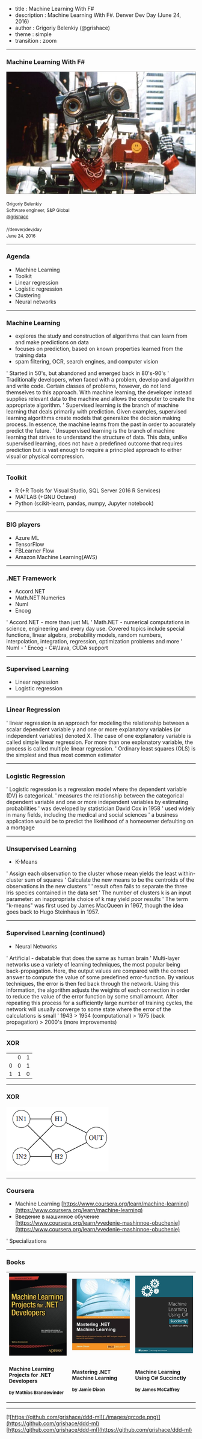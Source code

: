 ﻿- title : Machine Learning With F#
- description : Machine Learning With F#. Denver Dev Day (June 24, 2016)
- author : Grigoriy Belenkiy (@grishace)
- theme : simple
- transition : zoom

***

### Machine Learning With F#

![Machine Learning With F#](./images/number5.jpg)

<!-- Image by TriStar Pictures, 1988 -->

<small>Grigoriy Belenkiy<br/>
Software engineer, S&amp;P Global<br/>
[@grishace](https://twitter.com/grishace)<br/>
<br/>
//denver/dev/day<br/>
June 24, 2016</small>

***

### Agenda

- Machine Learning
- Toolkit
- Linear regression
- Logistic regression
- Clustering
- Neural networks

***

### Machine Learning

- explores the study and construction of algorithms that can learn from and make predictions on data
- focuses on prediction, based on known properties learned from the training data
- spam filtering, OCR, search engines, and computer vision

' Started in 50's, but abandoned and emerged back in 80's-90's
' Traditionally developers, when faced with a problem, develop and algorithm and write code. Certain classes of problems, however, do not lend themselves to this approach. With machine learning, the developer instead supplies relevant data to the machine and allows the computer to create the appropriate algorithm.
' Supervised learning is the branch of machine learning that deals primarily with prediction. Given examples, supervised learning algorithms create models that generalize the decision making process. In essence, the machine learns from the past in order to accurately predict the future.
' Unsupervised learning is the branch of machine learning that strives to understand the structure of data. This data, unlike supervised learning, does not have a predefined outcome that requires prediction but is vast enough to require a principled approach to either visual or physical compression.

---

### Toolkit 

- R (+R Tools for Visual Studio, SQL Server 2016 R Services)
- MATLAB (+GNU Octave)
- Python (scikit-learn, pandas, numpy, Jupyter notebook)

---

### BIG players

- Azure ML
- TensorFlow
- FBLearner Flow
- Amazon Machine Learning(AWS)

---

### .NET Framework

- Accord.NET
- Math.NET Numerics
- Numl
- Encog

' Accord.NET - more than just ML
' Math.NET - numerical computations in science, engineering and every day use. Covered topics include special functions, linear algebra, probability models, random numbers, interpolation, integration, regression, optimization problems and more 
' Numl -
' Encog - C#/Java, CUDA support

***

### Supervised Learning

<ul>
<span class="fragment"><li>Linear&#160;regression</li></span>
<span class="fragment"><li>Logistic&#160;regression</li></span>
</ul>

---

### Linear Regression


' linear regression is an approach for modeling the relationship between a scalar dependent variable y and one or more explanatory variables (or independent variables) denoted X. The case of one explanatory variable is called simple linear regression. For more than one explanatory variable, the process is called multiple linear regression.
' Ordinary least squares (OLS) is the simplest and thus most common estimator

---

### Logistic Regression

' Logistic regression is a regression model where the dependent variable (DV) is categorical.
' measures the relationship between the categorical dependent variable and one or more independent variables by estimating probabilities
' was developed by statistician David Cox in 1958
' used widely in many fields, including the medical and social sciences
' a business application would be to predict the likelihood of a homeowner defaulting on a mortgage

***

### Unsupervised Learning

- K-Means

' Assign each observation to the cluster whose mean yields the least within-cluster sum of squares 
' Calculate the new means to be the centroids of the observations in the new clusters
'
' result often fails to separate the three Iris species contained in the data set
' The number of clusters k is an input parameter: an inappropriate choice of k may yield poor results
' The term "k-means" was first used by James MacQueen in 1967, though the idea goes back to Hugo Steinhaus in 1957.

***

### Supervised Learning (continued)

- Neural Networks

' Artificial - debatable that does the same as human brain
' Multi-layer networks use a variety of learning techniques, the most popular being back-propagation. Here, the output values are compared with the correct answer to compute the value of some predefined error-function. By various techniques, the error is then fed back through the network. Using this information, the algorithm adjusts the weights of each connection in order to reduce the value of the error function by some small amount. After repeating this process for a sufficiently large number of training cycles, the network will usually converge to some state where the error of the calculations is small
' 1943 > 1954 (computational) > 1975 (back propagation) > 2000's (more improvements)

---

### XOR

<table>
  <tr>
     <td></td>
     <td>0</td>
     <td>1</td>
  </tr>
  <tr>
     <td>0</td>
     <td>0</td>
     <td>1</td>
  </tr>
  <tr>
     <td>1</td>
     <td>1</td>
     <td>0</td>
  </tr>
</table>

---

### XOR

![XOR](./images/XOR.png)

***

### Coursera

- Machine Learning [https://www.coursera.org/learn/machine-learning](https://www.coursera.org/learn/machine-learning)
- Введение в машинное обучение [https://www.coursera.org/learn/vvedenie-mashinnoe-obuchenie](https://www.coursera.org/learn/vvedenie-mashinnoe-obuchenie)

' Specializations

---

### Books

<table class="no-borders-table"><tr>
<td width="33%"><a href="https://www.amazon.com/Machine-Learning-Projects-NET-Developers/dp/1430267674/" title="Machine Learning Projects for .NET Developers"><img alt="Machine Learning Projects for .NET Developers" src="./images/51t7LqurxML._SX348_BO1,204,203,200_.jpg"/></a></td>
<td width="33%"><a href="https://www.amazon.com/Mastering-Machine-Learning-Jamie-Dixon/dp/1785888404/" title="Mastering .NET Machine Learning"><img alt="Mastering .NET Machine Learning" src="./images/51AZ868R9xL._SX404_BO1,204,203,200_.jpg"/></a></td>
<td width="33%"><a href="https://www.syncfusion.com/resources/techportal/details/ebooks/machine" title="Machine Learning Using C# Succinctly"><img alt="Machine Learning Using C# Succinctly" src="./images/machine_learning_Succinctly.png"/></a></td>
</tr>
<tr><td>
<small><h3>Machine Learning Projects for .NET Developers</h3>
<h4>by Mathias Brandewinder</h4></small></td>

<td>
<small><h3>Mastering .NET Machine Learning</h3>
<h4>by Jamie Dixon </h4></small></td>

<td>
<small><h3>Machine Learning Using C# Succinctly</h3>
<h4>by James McCaffrey</h4></small></td>
</tr></table>

***

[![https://github.com/grishace/ddd-ml](./images/qrcode.png)](https://github.com/grishace/ddd-ml)<br/>
[https://github.com/grishace/ddd-ml](https://github.com/grishace/ddd-ml)
